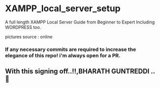 # XAMPP_local_server_setup
A full length XAMPP Local Server Guide from Beginner to Expert Including WORDPRESS too.

pictures source : online

<h3>If any necessary commits are required to increase the elegance of this repo! i'm always open for a PR.</h3>

### <h2>With this signing off..!!,BHARATH GUNTREDDI ..🤞</h2>
